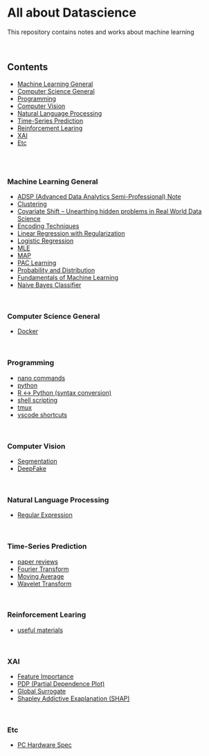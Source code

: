 # All about Datascience

This repository contains notes and works about machine learning

<br>

## Contents

* [Machine Learning General](#machine-learning-general)
* [Computer Science General](#Computer-Science-General)
* [Programming](#Programming)
* [Computer Vision](#computer-vision)
* [Natural Language Processing](#natural-language-processing)
* [Time-Series Prediction](#Time-Series-Prediction)
* [Reinforcement Learing](#Reinforcement-Learing)
* [XAI](#XAI)
* [Etc](#Etc)
<!-- * [Recommender System](#recommender-system) -->

<br>
<br>

### Machine Learning General 
- [ADSP (Advanced Data Analytics Semi-Professional) Note](https://www.notion.so/saewonyang/ADSP-68a38dd3556b4a0a87fc4cbb953374ef)
- [Clustering](https://www.notion.so/saewonyang/Clustering-05282a69f35047c6aea2ea1ab8b2c685)
- [Covariate Shift – Unearthing hidden problems in Real World Data Science](https://www.notion.so/saewonyang/Covariate-Shift-Unearthing-hidden-problems-in-Real-World-Data-Science-793c82672d4a430b89fadca059ef8c77)
- [Encoding Techniques](https://www.notion.so/saewonyang/Encoding-Techniques-67db9e49f7f34ba7ae0a78cc1fb711fb)
- [Linear Regression with Regularization](https://www.notion.so/saewonyang/Linear-Regression-with-Regularization-38e891f1907840389deb7a81ee5f447a#804741d58b7d4f56907308e320d41dec)
- [Logistic Regression](https://www.notion.so/saewonyang/Logistic-Regression-a2c005161b0b4ba7b05cd31f256bd5de)
- [MLE](https://www.notion.so/saewonyang/Maximum-Likelihood-Estimation-904a8fecf7a34202bcbbff39397fa824)
- [MAP](https://www.notion.so/saewonyang/Maximum-Posterior-Estimation-a4e7cc5d83ff4d1387a303d2cf1f93fd)
- [PAC Learning](https://www.notion.so/saewonyang/PAC-Learning-a82eaf1025e3400bb70b30d3f7bca24b)
- [Probability and Distribution](https://www.notion.so/saewonyang/Probability-and-Distribution-999a88bc873c4aed8ec84cf3542241aa)
- [Fundamentals of Machine Learning](https://www.notion.so/saewonyang/Fundamentals-of-Machine-Learning-a4388392a33141d69955dc199889c270)
- [Naive Bayes Classifier](https://www.notion.so/saewonyang/Naive-Bayes-Classifier-65d4c600bd6d403b82b20233e15ae60d)

<br>


### Computer Science General

- [Docker](https://www.notion.so/saewonyang/Docker-2f80528525cf4ac799d7a6508afd5323)

<br>


### Programming

- [nano commands](https://www.notion.so/saewonyang/Nano-Commands-96920c270a10402f85d4dee2eecb45b2)
- [python](https://www.notion.so/saewonyang/Python-521c1a4416dc477c847dc19a00bcd18f)
- [R ↔ Python (syntax conversion)](https://www.notion.so/saewonyang/R-Python-syntax-conversion-2cff751f182c486887a13e4b5ecdeb5c)
- [shell scripting](https://www.notion.so/saewonyang/Shell-Scripting-0c2375278d88481bb2306e3dbf5dd00b)
- [tmux](https://www.notion.so/saewonyang/tmux-5f452acd1ece48e78d28b61356b9dd1b)
- [vscode shortcuts](https://www.notion.so/saewonyang/vscode-a10fdd210ce74418a9fa45d6b9fa7b0c)

<br>


### Computer Vision

- [Segmentation](https://www.notion.so/saewonyang/Segmentation-4029f1bd18e2412abf85ab823b076ae3)
- [DeepFake](https://www.notion.so/saewonyang/DeepFake-6d00def61f9848e0896a616014b81903)

<br>

### Natural Language Processing

- [Regular Expression](https://www.notion.so/saewonyang/Regular-Expression-5de9b0ba09dc49208ea4c4dd945f242a)


<br>

### Time-Series Prediction
- [paper reviews](https://www.notion.so/saewonyang/papers-2fb144c4a63a440ba32f6428bb4ecf4d)
- [Fourier Transform](https://www.notion.so/saewonyang/Fourier-Transforms-c07eb224248a425ab65dc69452e2ebc1)
- [Moving Average](https://www.notion.so/saewonyang/Moving-Average-1dde4db5719b4b4c8c58326146979b09)
- [Wavelet Transform](https://www.notion.so/saewonyang/Wavelet-Transform-3648403b8ae5434bbee6618b53c53b39)

<br>


<!-- ### Recommender System  -->


### Reinforcement Learing

- [useful materials](https://drive.google.com/drive/u/0/folders/1ggpMuVJzsOWB8BORK1OBvRQy7t4rosAm)

<br>

### XAI

- [Feature Importance](https://www.notion.so/saewonyang/Feature-Importance-34d8f0c4e2274dbf83a1a3bceddbfd17)
- [PDP (Partial Dependence Plot)](https://www.notion.so/saewonyang/Partial-Dependence-Plot-PDP-73272f0f50314ed790a78aac278244b0)
- [Global Surrogate](https://www.notion.so/saewonyang/Global-Surrogate-09796fdd772b451288cf7c8e0d2da867)
- [Shapley Addictive Exaplanation (SHAP)](https://www.notion.so/saewonyang/Shapley-Addictive-Explanation-SHAP-97439a50c90e4a2c8506d52adc03b968)

<br>

### Etc

- [PC Hardware Spec](https://www.notion.so/saewonyang/PC-Hardware-Spec-e29a255f7bda4af9a2a67769311e1fd5)